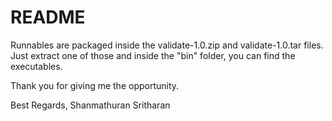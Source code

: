 # README

Runnables are packaged inside the validate-1.0.zip and validate-1.0.tar files.
Just extract one of those and inside the "bin" folder, you can find the executables.

Thank you for giving me the opportunity.

Best Regards,
Shanmathuran Sritharan
